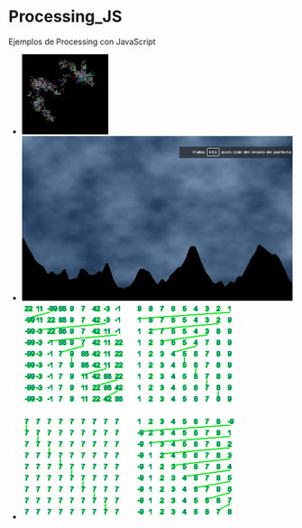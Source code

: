 # Processing_JS
Ejemplos de Processing con JavaScript

* ![sketch](/muestras/sketch.jpg)
* ![sketch5](/muestras/sketch5.jpg)
* ![sketch7](/muestras/sketch7.png)
